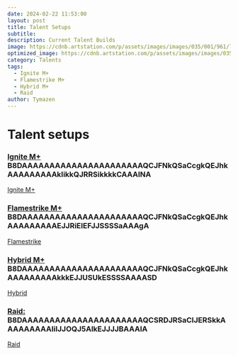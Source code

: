 ```yaml
---
date: 2024-02-22 11:53:00
layout: post
title: Talent Setups
subtitle:
description: Current Talent Builds
image: https://cdnb.artstation.com/p/assets/images/images/035/001/961/large/istvan-danyi-firemage-2500.jpg?1613835891
optimized_image: https://cdnb.artstation.com/p/assets/images/images/035/001/961/large/istvan-danyi-firemage-2500.jpg?1613835891
category: Talents
tags:
  - Ignite M+
  - Flamestrike M+
  - Hybrid M+
  - Raid
author: Tymazen
---
```

# Talent setups

### [Ignite M+](https://www.wowhead.com/talent-calc/mage/fire/DAPFYElYQQEQVIkQVUBUNVVRCIVFVEVQZECBA) B8DAAAAAAAAAAAAAAAAAAAAAAQCJFNkQSaCcgkQEJhkAAAAAAAAAkIikkQJRRSikkkkCAAAINA
<a href="https://www.wowhead.com/talent-calc/embed/mage/fire/DAPFYElYQQEQVIkQVUBUNVVRCIVFVEVQZECBA">Ignite M+</a>

### [Flamestrike M+](https://www.wowhead.com/talent-calc/mage/fire/DAPFYElYQQEQVIkQVUBUNVVRSJUVUURAZEBQ) B8DAAAAAAAAAAAAAAAAAAAAAAQCJFNkQSaCcgkQEJhkAAAAAAAAAEJJRiElEFJJSSSSaAAAgA
<a href="https://www.wowhead.com/talent-calc/embed/mage/fire/DAPFYElYQQEQVIkQVUBUNVVRSJUVUURAZEBQ">Flamestrike</a>

### [Hybrid M+](https://www.wowhead.com/talent-calc/mage/fire/DAPFYElYQQEQVIkQVUBUNVVRSJERVEVQZEBE) B8DAAAAAAAAAAAAAAAAAAAAAAQCJFNkQSaCcgkQEJhkAAAAAAAAAkkkEJJUSUkESSSSAAAASD
<a href="https://www.wowhead.com/talent-calc/embed/mage/fire/DAPFYElYQQEQVIkQVUBUNVVRSJERVEVQZEBE">Hybrid</a>

### [Raid:](https://www.wowhead.com/talent-calc/mage/fire/DAPFYAlYQQUQUYkQVUBUNVVRGYFBVERVYEBA) B8DAAAAAAAAAAAAAAAAAAAAAAQCSRDJRSaCIJERSkkAAAAAAAAAIiIJJOQJ5AlkEJJJJBAAAIA
<a href="https://www.wowhead.com/talent-calc/embed/mage/fire/DAPFYAlYQQUQUYkQVUBUNVVRGYFBVERVYEBA">Raid</a>
